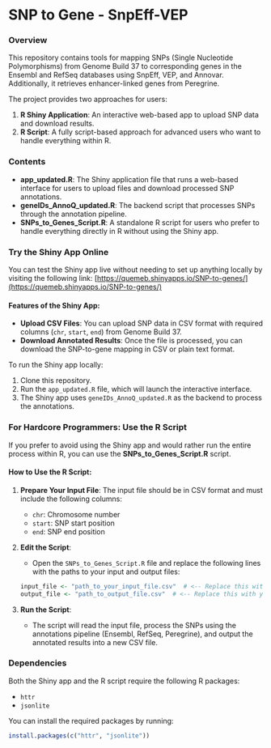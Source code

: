 # SNP to Gene - SnpEff-VEP

### Overview
This repository contains tools for mapping SNPs (Single Nucleotide Polymorphisms) from Genome Build 37 to corresponding genes in the Ensembl and RefSeq databases using SnpEff, VEP, and Annovar. Additionally, it retrieves enhancer-linked genes from Peregrine.

The project provides two approaches for users:
1. **R Shiny Application**: An interactive web-based app to upload SNP data and download results.
2. **R Script**: A fully script-based approach for advanced users who want to handle everything within R.

### Contents
- **app_updated.R**: The Shiny application file that runs a web-based interface for users to upload files and download processed SNP annotations.
- **geneIDs_AnnoQ_updated.R**: The backend script that processes SNPs through the annotation pipeline.
- **SNPs_to_Genes_Script.R**: A standalone R script for users who prefer to handle everything directly in R without using the Shiny app.

### Try the Shiny App Online
You can test the Shiny app live without needing to set up anything locally by visiting the following link:
[https://quemeb.shinyapps.io/SNP-to-genes/](https://quemeb.shinyapps.io/SNP-to-genes/)

#### Features of the Shiny App:
- **Upload CSV Files**: You can upload SNP data in CSV format with required columns (`chr`, `start`, `end`) from Genome Build 37.
- **Download Annotated Results**: Once the file is processed, you can download the SNP-to-gene mapping in CSV or plain text format.

To run the Shiny app locally:
1. Clone this repository.
2. Run the `app_updated.R` file, which will launch the interactive interface.
3. The Shiny app uses `geneIDs_AnnoQ_updated.R` as the backend to process the annotations.

### For Hardcore Programmers: Use the R Script
If you prefer to avoid using the Shiny app and would rather run the entire process within R, you can use the **SNPs_to_Genes_Script.R** script.

#### How to Use the R Script:
1. **Prepare Your Input File**: The input file should be in CSV format and must include the following columns:
    - `chr`: Chromosome number
    - `start`: SNP start position
    - `end`: SNP end position

2. **Edit the Script**:
    - Open the `SNPs_to_Genes_Script.R` file and replace the following lines with the paths to your input and output files:
    ```r
    input_file <- "path_to_your_input_file.csv"  # <-- Replace this with your input file path
    output_file <- "path_to_output_file.csv"  # <-- Replace this with your desired output file path
    ```

3. **Run the Script**:
    - The script will read the input file, process the SNPs using the annotations pipeline (Ensembl, RefSeq, Peregrine), and output the annotated results into a new CSV file.

### Dependencies
Both the Shiny app and the R script require the following R packages:
- `httr`
- `jsonlite`

You can install the required packages by running:
```r
install.packages(c("httr", "jsonlite"))
